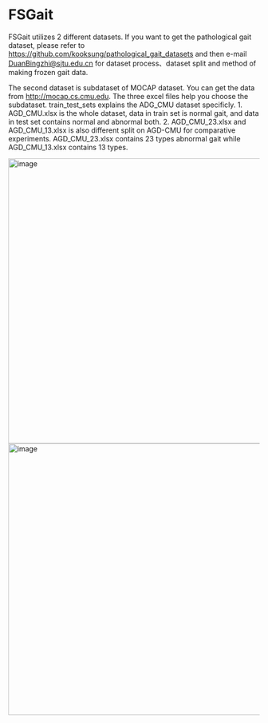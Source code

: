 # FSGait

FSGait utilizes 2 different datasets. If you want to get the pathological gait dataset, please refer to https://github.com/kooksung/pathological_gait_datasets and then e-mail DuanBingzhi@sjtu.edu.cn for dataset process、dataset split and method of making frozen gait data.

The second dataset is subdataset of MOCAP dataset. You can get the data from http://mocap.cs.cmu.edu. The three excel files help you choose the subdataset.
train_test_sets explains the ADG_CMU dataset specificly. 1. AGD_CMU.xlsx is the whole dataset, data in train set is normal gait, and data in test set contains normal and abnormal both. 2. AGD_CMU_23.xlsx and AGD_CMU_13.xlsx is also different split on AGD-CMU for comparative experiments. AGD_CMU_23.xlsx contains 23 types abnormal gait while AGD_CMU_13.xlsx contains 13 types.


<img width="571" alt="image" src="https://github.com/user-attachments/assets/21276308-5e66-4098-866d-de8cf870281f">



<img width="544" alt="image" src="https://github.com/user-attachments/assets/d93f22ec-5501-402e-a11d-bfe8d7ae32e0">
